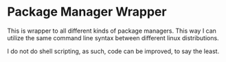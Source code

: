 Package Manager Wrapper
=======================


This is wrapper to all different kinds of package managers.
This way I can utilize the same command line syntax between
different linux distributions.


I do not do shell scripting, as such, code can be improved, 
to say the least.
